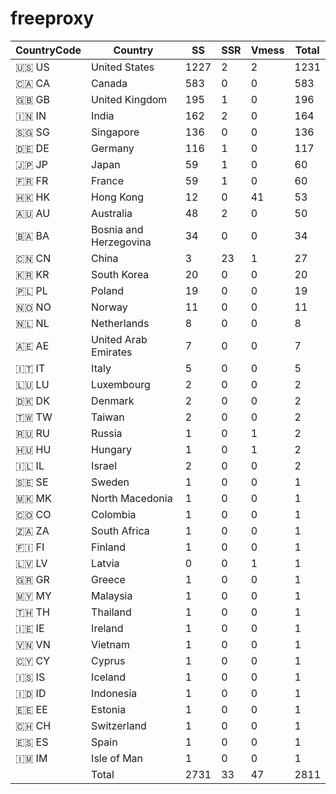 # freeproxy

|CountryCode|Country|SS|SSR|Vmess|Total|
|  ----  | ----  |  ----  | ----  |  ----  | ----  |
|🇺🇸 US|United States|1227|2|2|1231|
|🇨🇦 CA|Canada|583|0|0|583|
|🇬🇧 GB|United Kingdom|195|1|0|196|
|🇮🇳 IN|India|162|2|0|164|
|🇸🇬 SG|Singapore|136|0|0|136|
|🇩🇪 DE|Germany|116|1|0|117|
|🇯🇵 JP|Japan|59|1|0|60|
|🇫🇷 FR|France|59|1|0|60|
|🇭🇰 HK|Hong Kong|12|0|41|53|
|🇦🇺 AU|Australia|48|2|0|50|
|🇧🇦 BA|Bosnia and Herzegovina|34|0|0|34|
|🇨🇳 CN|China|3|23|1|27|
|🇰🇷 KR|South Korea|20|0|0|20|
|🇵🇱 PL|Poland|19|0|0|19|
|🇳🇴 NO|Norway|11|0|0|11|
|🇳🇱 NL|Netherlands|8|0|0|8|
|🇦🇪 AE|United Arab Emirates|7|0|0|7|
|🇮🇹 IT|Italy|5|0|0|5|
|🇱🇺 LU|Luxembourg|2|0|0|2|
|🇩🇰 DK|Denmark|2|0|0|2|
|🇹🇼 TW|Taiwan|2|0|0|2|
|🇷🇺 RU|Russia|1|0|1|2|
|🇭🇺 HU|Hungary|1|0|1|2|
|🇮🇱 IL|Israel|2|0|0|2|
|🇸🇪 SE|Sweden|1|0|0|1|
|🇲🇰 MK|North Macedonia|1|0|0|1|
|🇨🇴 CO|Colombia|1|0|0|1|
|🇿🇦 ZA|South Africa|1|0|0|1|
|🇫🇮 FI|Finland|1|0|0|1|
|🇱🇻 LV|Latvia|0|0|1|1|
|🇬🇷 GR|Greece|1|0|0|1|
|🇲🇾 MY|Malaysia|1|0|0|1|
|🇹🇭 TH|Thailand|1|0|0|1|
|🇮🇪 IE|Ireland|1|0|0|1|
|🇻🇳 VN|Vietnam|1|0|0|1|
|🇨🇾 CY|Cyprus|1|0|0|1|
|🇮🇸 IS|Iceland|1|0|0|1|
|🇮🇩 ID|Indonesia|1|0|0|1|
|🇪🇪 EE|Estonia|1|0|0|1|
|🇨🇭 CH|Switzerland|1|0|0|1|
|🇪🇸 ES|Spain|1|0|0|1|
|🇮🇲 IM|Isle of Man|1|0|0|1|
||Total|2731|33|47|2811|
